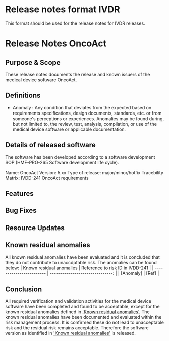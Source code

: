 # Release notes format IVDR
This format should be used for the release notes for IVDR releases.

# Release Notes OncoAct

## Purpose & Scope
These release notes documents the release and known issuers of the medical device software OncoAct.

## Definitions
- Anomaly : Any condition that deviates from the expected based on requirements specifications, design documents, standards, etc. or from someone's perceptions or experiences. Anomalies may be found during, but not limited to, the review, test, analysis, compilation, or use of the medical device software or applicable documentation.

## Details of released software
The software has been developed according to a software development SOP (HMF-PRO-265 Software development life cycle).

Name: OncoAct
Version: 5.xx
Type of release: major/minor/hotfix
Tracebility Matrix: IVDD-241 OncoAct requirements

## Features

## Bug Fixes

## Resource Updates

## Known residual anomalies
All known residual anomalies have been evaluated and it is concluded that they do not contribute to unaccdptable risk. The anomalies can be found below:
| Known residual anomalies | Reference to risk ID in IVDD-241 |
| ------------------------ | -------------------------------: |
| [Anomaly]                | [Ref]                            |

## Conclusion
All required verification and validation activities for the medical device software have been completed and found to be acceptable, except for the known residual anomalies defined in ['Known residual anomalies'](#known-residual-anomalies). The known residual anomalies have been documented and evaluated within the risk management process. It is confirmed these do not lead to unacceptable risk and the residual risk remains acceptable. Therefore the software version as identified in ['Known residual anomalies'](#known-residual-anomalies) is released.